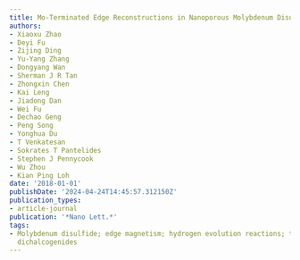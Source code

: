 ```yaml
---
title: Mo-Terminated Edge Reconstructions in Nanoporous Molybdenum Disulfide Film
authors:
- Xiaoxu Zhao
- Deyi Fu
- Zijing Ding
- Yu-Yang Zhang
- Dongyang Wan
- Sherman J R Tan
- Zhongxin Chen
- Kai Leng
- Jiadong Dan
- Wei Fu
- Dechao Geng
- Peng Song
- Yonghua Du
- T Venkatesan
- Sokrates T Pantelides
- Stephen J Pennycook
- Wu Zhou
- Kian Ping Loh
date: '2018-01-01'
publishDate: '2024-04-24T14:45:57.312150Z'
publication_types:
- article-journal
publication: '*Nano Lett.*'
tags:
- Molybdenum disulfide; edge magnetism; hydrogen evolution reactions; transition metal
  dichalcogenides
---
```

